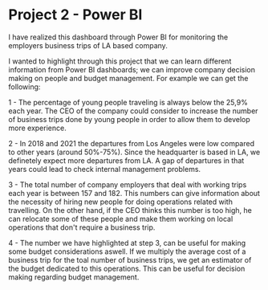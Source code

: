 # Project 2 - Power BI

I have realized this dashboard through Power BI for monitoring the employers business trips of LA based company.

I wanted to highlight through this project that we can learn different information from Power BI dashboards; we can improve company decision making on people and budget management. For example we can get the following:

1 - The percentage of young people traveling is always below the 25,9% each year. The CEO of the company could consider to increase the number of business trips done by young people in order to allow them to develop more experience.

2 - In 2018 and 2021 the departures from Los Angeles were low compared to other years (around 50%-75%). Since the headquarter is based in LA, we definetely expect more departures from LA. A gap of departures in that years could lead to check internal management problems.

3 - The total number of company employers that deal with working trips each year is between 157 and 182. This numbers can give information about the necessity of hiring new people for doing operations related with travelling. On the other hand, if the CEO thinks this number is too high, he can relocate some of these people and make them working on local operations that don't require a business trip.  

4 - The number we have highlighted at step 3, can be useful for making some budget considerations aswell. If we multiply the average cost of a business trip for the toal number of business trips, we get an estimator of the budget dedicated to this operations. This can be useful for decision making regarding budget management.
